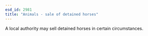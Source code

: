 ```yaml
---
esd_id: 2981
title: "Animals - sale of detained horses"
---
```


A local authority may sell detained horses in certain circumstances.

